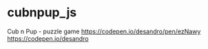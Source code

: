 # cubnpup_js
Cub n Pup - puzzle game 
https://codepen.io/desandro/pen/ezNawy
https://codepen.io/desandro
